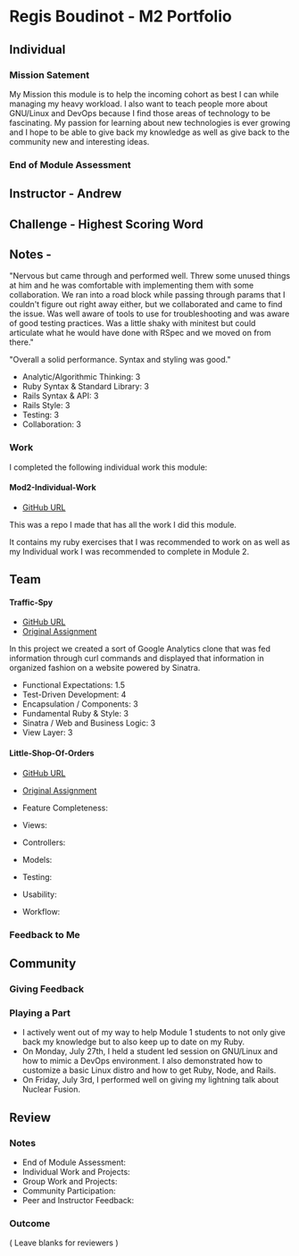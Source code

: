 # Regis Boudinot - M2 Portfolio

## Individual

### Mission Satement

My Mission this module is to help the incoming cohort as best I can while
managing my heavy workload. I also want to teach people more about GNU/Linux
and DevOps because I find those areas of technology to be fascinating.
My passion for learning about new technologies is ever growing and I hope to
be able to give back my knowledge as well as give back to the community
new and interesting ideas.

### End of Module Assessment

## Instructor - Andrew

## Challenge - Highest Scoring Word

## Notes -

"Nervous but came through and performed well. Threw some unused things at him
and he was comfortable with implementing them with some collaboration. We ran
into a road block while passing through params that I couldn't figure out right
away either, but we collaborated and came to find the issue. Was well aware of
tools to use for troubleshooting and was aware of good testing practices. Was a
little shaky with minitest but could articulate what he would have done
with RSpec and we moved on from there."

"Overall a solid performance. Syntax and styling was good."

* Analytic/Algorithmic Thinking: 3
* Ruby Syntax & Standard Library: 3
* Rails Syntax & API: 3
* Rails Style: 3
* Testing: 3
* Collaboration: 3

### Work

I completed the following individual work this module:

#### Mod2-Individual-Work

* [GitHub URL](https://github.com/selfup/mod2-individual-work)

This was a repo I made that has all the work I did this module.

It contains my ruby exercises that I was recommended to work on as well as my
Individual work I was recommended to complete in Module 2.

## Team

#### Traffic-Spy

* [GitHub URL](https://github.com/dastinnette/traffic-spy)
* [Original Assignment](http://tutorials.jumpstartlab.com/projects/traffic_spy.html)

In this project we created a sort of Google Analytics clone that was fed
information through curl commands and displayed that information in organized
fashion on a website powered by Sinatra.

* Functional Expectations: 1.5
* Test-Driven Development: 4
* Encapsulation / Components: 3
* Fundamental Ruby & Style: 3
* Sinatra / Web and Business Logic: 3
* View Layer: 3

#### Little-Shop-Of-Orders

* [GitHub URL](https://github.com/HoffsMH/dad_jokes_for_days)
* [Original Assignment](https://github.com/turingschool/curriculum/blob/master/source/projects/little_shop.markdown)


* Feature Completeness:
* Views:
* Controllers:
* Models:
* Testing:
* Usability:
* Workflow:

### Feedback to Me

## Community

### Giving Feedback

### Playing a Part

* I actively went out of my way to help Module 1 students to not only give
back my knowledge but to also keep up to date on my Ruby.
* On Monday, July 27th, I held a student led session on GNU/Linux and how to
mimic a DevOps environment. I also demonstrated how to customize a basic Linux
distro and how to get Ruby, Node, and Rails.
* On Friday, July 3rd, I performed well on giving my lightning talk about
Nuclear Fusion.

## Review

### Notes

* End of Module Assessment:
* Individual Work and Projects:
* Group Work and Projects:
* Community Participation:
* Peer and Instructor Feedback:

### Outcome

( Leave blanks for reviewers )
